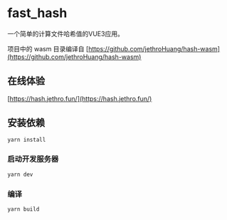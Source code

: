 # fast_hash

一个简单的计算文件哈希值的VUE3应用。

项目中的 wasm 目录编译自 [https://github.com/jethroHuang/hash-wasm](https://github.com/jethroHuang/hash-wasm)

## 在线体验
[https://hash.jethro.fun/](https://hash.jethro.fun/)

## 安装依赖

```sh
yarn install
```

### 启动开发服务器

```sh
yarn dev
```

### 编译

```sh
yarn build
```
